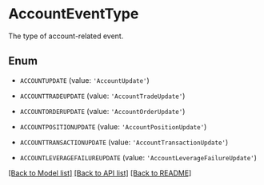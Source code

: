 # AccountEventType

The type of account-related event.

## Enum

* `ACCOUNTUPDATE` (value: `'AccountUpdate'`)

* `ACCOUNTTRADEUPDATE` (value: `'AccountTradeUpdate'`)

* `ACCOUNTORDERUPDATE` (value: `'AccountOrderUpdate'`)

* `ACCOUNTPOSITIONUPDATE` (value: `'AccountPositionUpdate'`)

* `ACCOUNTTRANSACTIONUPDATE` (value: `'AccountTransactionUpdate'`)

* `ACCOUNTLEVERAGEFAILUREUPDATE` (value: `'AccountLeverageFailureUpdate'`)

[[Back to Model list]](../README.md#documentation-for-models) [[Back to API list]](../README.md#documentation-for-api-endpoints) [[Back to README]](../README.md)


